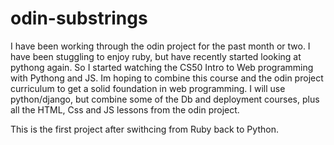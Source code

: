 # odin-substrings

I have been working through the odin project for the past month or two. I have been stuggling to enjoy ruby, but have recently started looking at pythong again. So I started watching the CS50 Intro to Web programming with Pythong and JS. Im hoping to combine this course and the odin project curriculum to get a solid foundation in web programming. I will use python/django, but combine some of the Db and deployment courses, plus all the HTML, Css and JS lessons from the odin project. 

This is the first project after swithcing from Ruby back to Python. 